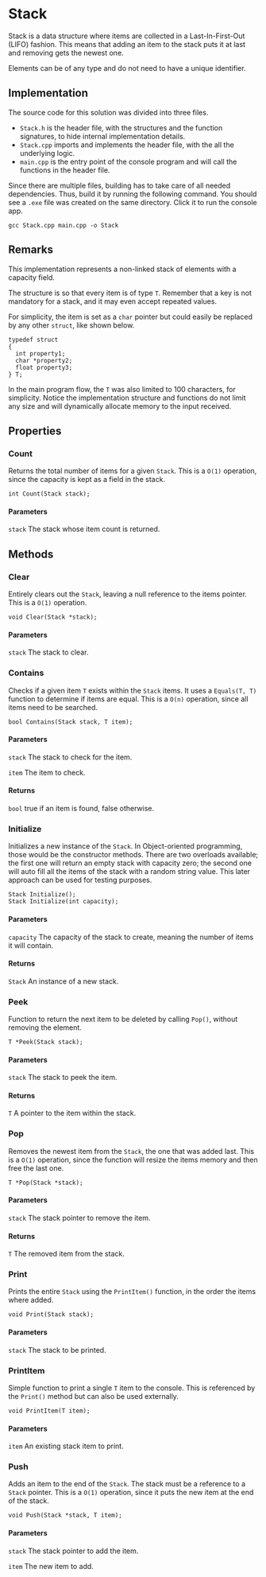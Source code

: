 # Stack

Stack is a data structure where items are collected in a Last-In-First-Out (LIFO) fashion.
This means that adding an item to the stack puts it at last and removing gets the newest one.

Elements can be of any type and do not need to have a unique identifier.

## Implementation

The source code for this solution was divided into three files.
* `Stack.h` is the header file, with the structures and the function signatures, to hide internal implementation details.
* `Stack.cpp` imports and implements the header file, with the all the underlying logic.
* `main.cpp` is the entry point of the console program and will call the functions in the header file.

Since there are multiple files, building has to take care of all needed dependencies.
Thus, build it by running the following command. You should see a `.exe` file was created on the same directory.
Click it to run the console app.

```
gcc Stack.cpp main.cpp -o Stack
```

## Remarks

This implementation represents a non-linked stack of elements with a capacity field.

The structure is so that every item is of type `T`.
Remember that a key is not mandatory for a stack, and it may even accept repeated values.

For simplicity, the item is set as a `char` pointer but could easily be replaced by any other `struct`, like shown below.

```
typedef struct
{
  int property1;
  char *property2;
  float property3;
} T;
```

In the main program flow, the `T` was also limited to 100 characters, for simplicity.
Notice the implementation structure and functions do not limit any size and will dynamically allocate memory to the input received.

## Properties

### Count

Returns the total number of items for a given `Stack`.
This is a `O(1)` operation, since the capacity is kept as a field in the stack.

```
int Count(Stack stack);
```

#### Parameters

`stack`
The stack whose item count is returned.

## Methods

### Clear

Entirely clears out the `Stack`, leaving a null reference to the items pointer.
This is a `O(1)` operation.

```
void Clear(Stack *stack);
```

#### Parameters

`stack`
The stack to clear.

### Contains

Checks if a given item `T` exists within the `Stack` items.
It uses a `Equals(T, T)` function to determine if items are equal.
This is a `O(n)` operation, since all items need to be searched.

```
bool Contains(Stack stack, T item);
```

#### Parameters

`stack`
The stack to check for the item.

`item`
The item to check.

#### Returns

`bool` true if an item is found, false otherwise.

### Initialize

Initializes a new instance of the `Stack`.
In Object-oriented programming, those would be the constructor methods.
There are two overloads available; the first one will return an empty stack with capacity zero; the second one will auto fill all the items of the stack with a random string value.
This later approach can be used for testing purposes.

```
Stack Initialize();
Stack Initialize(int capacity);
```

#### Parameters

`capacity`
The capacity of the stack to create, meaning the number of items it will contain.

#### Returns

`Stack` An instance of a new stack.

### Peek

Function to return the next item to be deleted by calling `Pop()`, without removing the element.

```
T *Peek(Stack stack);
```

#### Parameters

`stack`
The stack to peek the item.

#### Returns

`T` A pointer to the item within the stack.

### Pop

Removes the newest item from the `Stack`, the one that was added last.
This is a `O(1)` operation, since the function will resize the items memory and then free the last one.

```
T *Pop(Stack *stack);
```

#### Parameters

`stack`
The stack pointer to remove the item.

#### Returns

`T` The removed item from the stack.

### Print

Prints the entire `Stack` using the `PrintItem()` function, in the order the items where added.

```
void Print(Stack stack);
```

#### Parameters

`stack`
The stack to be printed.

### PrintItem

Simple function to print a single `T` item to the console.
This is referenced by the `Print()` method but can also be used externally.

```
void PrintItem(T item);
```

#### Parameters

`item`
An existing stack item to print.

### Push

Adds an item to the end of the `Stack`. The stack must be a reference to a `Stack` pointer.
This is a `O(1)` operation, since it puts the new item at the end of the stack.

```
void Push(Stack *stack, T item);
```

#### Parameters

`stack`
The stack pointer to add the item.

`item`
The new item to add.